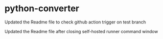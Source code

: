 # python-converter

Updated the Readme file to check github action trigger on test branch

Updated the Readme file after closing self-hosted runner command window
